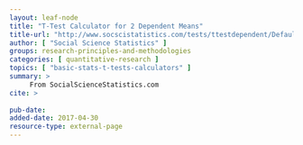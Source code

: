 ```yaml
---
layout: leaf-node
title: "T-Test Calculator for 2 Dependent Means"
title-url: "http://www.socscistatistics.com/tests/ttestdependent/Default2.aspx"
author: [ "Social Science Statistics" ]
groups: research-principles-and-methodologies
categories: [ quantitative-research ]
topics: [ "basic-stats-t-tests-calculators" ]
summary: >
     From SocialScienceStatistics.com
cite: >
     
pub-date: 
added-date: 2017-04-30
resource-type: external-page
---
```

